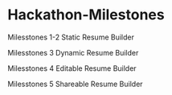# Hackathon-Milestones

Milesstones 1-2
Static Resume Builder

Milesstones 3
Dynamic Resume Builder

Milesstones 4
Editable Resume Builder

Milesstones 5
Shareable Resume Builder